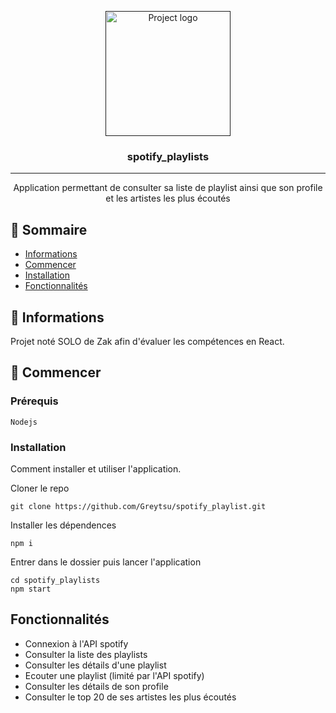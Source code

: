 <p align="center">
  <a href="" rel="noopener">
 <img width=200px height=200px src="https://i.imgur.com/6wj0hh6.jpg" alt="Project logo"></a>
</p>

<h3 align="center">spotify_playlists</h3>

<div align="center">

</div>

---

<p align="center"> Application permettant de consulter sa liste de playlist ainsi que son profile et les artistes les plus écoutés
    <br> 
</p>

## 📝 Sommaire

- [Informations](#informations)
- [Commencer](#commencer)
- [Installation](#installation)
- [Fonctionnalités](#fonctionnalites)

## 🧐 Informations <a name = "informations"></a>

Projet noté SOLO de Zak afin d'évaluer les compétences en React.

## 🏁 Commencer <a name = "commencer"></a>



### Prérequis

```
Nodejs
```

### Installation

Comment installer et utiliser l'application.

Cloner le repo

```
git clone https://github.com/Greytsu/spotify_playlist.git
```

Installer les dépendences

```
npm i
```

Entrer dans le dossier puis lancer l'application

```
cd spotify_playlists
npm start
```

## Fonctionnalités <a name = "fonctionnalites"></a>

- Connexion à l'API spotify
- Consulter la liste des playlists
- Consulter les détails d'une playlist
- Ecouter une playlist (limité par l'API spotify)
- Consulter les détails de son profile
- Consulter le top 20 de ses artistes les plus écoutés 
